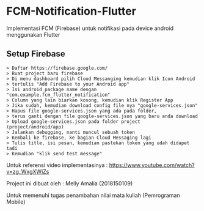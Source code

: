# FCM-Notification-Flutter

Implementasi FCM (Firebase) untuk notifikasi pada device android menggunakan Flutter

## Setup Firebase

```
> Daftar https://firebase.google.com/
> Buat project baru firebase
> Di menu dashboard pilih Cloud Messanging kemudian klik Icon Android
> tertulis "Add Firebase to your Android app" 
> Isi android package name dengan "com.example.fcm_flutter_notification"
> Column yang lain biarkan kosong, kemudian klik Register App
> Jika sudah, kemudian download config file nya "google-services.json"
> Hapus file google-services.json yang ada pada folder, 
> terus ganti dengan file google-services.json yang baru anda download
> Upload google-services.json pada folder project (project/android/app)
> Jalankan debugging, nanti muncul sebuah token 
> Kembali ke firebase, ke bagian Cloud Messaging lagi 
> Tulis title, isi pesan, kemudian pastekan token yang udah didapet tadi
> Kemudian "klik send test message"
```
Untuk referensi video implementasinya : https://www.youtube.com/watch?v=zg_WxgXWiZs

Project ini dibuat oleh :
Melly Amalia (2018150109)

Untuk memenuhi tugas penambahan nilai mata kuliah (Pemrograman Mobile)

